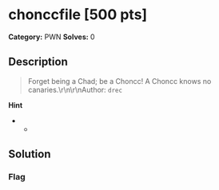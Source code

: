 # chonccfile [500 pts]

**Category:** PWN
**Solves:** 0

## Description
>Forget being a Chad; be a Choncc! A Choncc knows no canaries.\r\n\r\nAuthor: `drec`

**Hint**
* -

## Solution

### Flag

